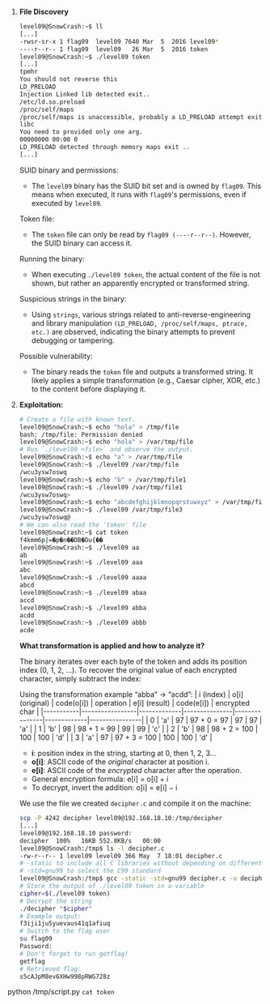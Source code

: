 1. **File Discovery**

    ```bash
    level09@SnowCrash:~$ ll
    [...]
    -rwsr-sr-x 1 flag09  level09 7640 Mar  5  2016 level09*
    ----r--r-- 1 flag09  level09   26 Mar  5  2016 token
    level09@SnowCrash:~$ ./level09 token
    [...]
    tpmhr
    You should not reverse this
    LD_PRELOAD
    Injection Linked lib detected exit..
    /etc/ld.so.preload
    /proc/self/maps
    /proc/self/maps is unaccessible, probably a LD_PRELOAD attempt exit..
    libc
    You need to provided only one arg.
    00000000 00:00 0
    LD_PRELOAD detected through memory maps exit ..
    [...]
    ```

    SUID binary and permissions:
    - The `level09` binary has the SUID bit set and is owned by `flag09`. This means when executed, it runs with `flag09`'s permissions, even if executed by `level09`.

    Token file:
    - The `token` file can only be read by `flag09 (----r--r--)`. However, the SUID binary can access it.

    Running the binary:
    - When executing `./level09 token`, the actual content of the file is not shown, but rather an apparently encrypted or transformed string.

    Suspicious strings in the binary:
    - Using `strings`, various strings related to anti-reverse-engineering and library manipulation `(LD_PRELOAD, /proc/self/maps, ptrace, etc.)` are observed, indicating the binary attempts to prevent debugging or tampering.

    Possible vulnerability:
    - The binary reads the `token` file and outputs a transformed string. It likely applies a simple transformation (e.g., Caesar cipher, XOR, etc.) to the content before displaying it.

2. **Exploitation:**

    ```bash
    # Create a file with known text.
    level09@SnowCrash:~$ echo "hola" > /tmp/file
    bash: /tmp/file: Permission denied
    level09@SnowCrash:~$ echo "hola" > /var/tmp/file
    # Run `./level09 <file>` and observe the output.
    level09@SnowCrash:~$ echo "a" > /var/tmp/file
    level09@SnowCrash:~$ ./level09 /var/tmp/file
    /wcu3ysw7oswq
    level09@SnowCrash:~$ echo "b" > /var/tmp/file1
    level09@SnowCrash:~$ ./level09 /var/tmp/file1
    /wcu3ysw7oswq>
    level09@SnowCrash:~$ echo "abcdefghijklmnopqrstuwxyz" > /var/tmp/file3
    level09@SnowCrash:~$ ./level09 /var/tmp/file3
    /wcu3ysw7oswq@
    # We can also read the 'token' file
    level09@SnowCrash:~$ cat token
    f4kmm6p|=�p�n��DB�Du{��
    level09@SnowCrash:~$ ./level09 aa
    ab
    level09@SnowCrash:~$ ./level09 aaa
    abc
    level09@SnowCrash:~$ ./level09 aaaa
    abcd
    level09@SnowCrash:~$ ./level09 abaa
    accd
    level09@SnowCrash:~$ ./level09 abba
    acdd
    level09@SnowCrash:~$ ./level09 abbb
    acde
    ```

    **What transformation is applied and how to analyze it?**

    The binary iterates over each byte of the token and adds its position index (0, 1, 2, …).
    To recover the original value of each encrypted character, simply subtract the index:

    Using the transformation example “abba” → “acdd”:
    | i (index) | o[i] (original) | code(o[i]) | operation     | e[i] (result) | code(e[i]) | encrypted char |
    |-----------|-----------------|-------------|---------------|---------------|-------------|----------------|
    | 0         | 'a'             | 97          | 97 + 0 = 97   | 97            | 97          | 'a'            |
    | 1         | 'b'             | 98          | 98 + 1 = 99   | 99            | 99          | 'c'            |
    | 2         | 'b'             | 98          | 98 + 2 = 100  | 100           | 100         | 'd'            |
    | 3         | 'a'             | 97          | 97 + 3 = 100  | 100           | 100         | 'd'            |

    - **i**: position index in the string, starting at 0, then 1, 2, 3…
    - **o[i]**: ASCII code of the *original* character at position i.
    - **e[i]**: ASCII code of the *encrypted* character after the operation.
    - General encryption formula:
        e[i] = o[i] + i
    - To decrypt, invert the addition:
        o[i] = e[i] − i

    We use the file we created `decipher.c` and compile it on the machine:
    ```bash
    scp -P 4242 decipher level09@192.168.18.10:/tmp/decipher
    [...]
    level09@192.168.18.10 password:
    decipher  100%   16KB 552.8KB/s   00:00
    level09@SnowCrash:/tmp$ ls -l decipher.c
    -rw-r--r-- 1 level09 level09 366 May  7 18:01 decipher.c
    # -static to include all C libraries without depending on different glibc versions or others
    # -std=gnu99 to select the C99 standard
    level09@SnowCrash:/tmp$ gcc -static -std=gnu99 decipher.c -o decipher
    # Store the output of ./level09 token in a variable
    cipher=$(./level09 token)
    # Decrypt the string
    ./decipher "$cipher"
    # Example output:
    f3iji1ju5yuevaus41q1afiuq
    # Switch to the flag user
    su flag09
    Password:
    # Don't forget to run getflag!
    getflag
    # Retrieved flag:
    s5cAJpM8ev6XHw998pRWG728z
    ```
python /tmp/script.py `cat token`